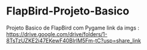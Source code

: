 # FlapBird-Projeto-Basico
Projeto Basico de FlapBird com Pygame
link da imgs : https://drive.google.com/drive/folders/1-8TsTzUZKE2i47EKewF40BIrlM5Fm-tC?usp=share_link

